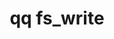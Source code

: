 ---
category: fs
command: fs_write
keywords: qq, qq_cli, fs_write
optional_options:
- alternate: []
  help: File path
  name: --path
  required: false
- alternate: []
  help: File ID
  name: --id
  required: false
- alternate: []
  help: Stream ID
  name: --stream-id
  required: false
- alternate: []
  help: Stream name
  name: --stream-name
  required: false
- alternate: []
  help: Create file before writing. Fails if exists or is used with stream identifiers.
  name: --create
  required: false
- alternate: []
  help: Offset at which to write data. If not specified, the existing contents of
    the file will be replaced with the given contents.
  name: --offset
  required: false
- alternate: []
  help: File data to send
  name: --file
  required: false
- alternate: []
  help: Write file from stdin
  name: --stdin
  required: false
permalink: /qq-cli-command-guide/fs/fs_write.html
positional_options: []
sidebar: qq_cli_command_reference_sidebar
summary: This section explains how to use the <code>qq fs_write</code> command.
synopsis: Write data to an object
title: qq fs_write
usage: qq fs_write [-h] (--path PATH | --id ID) [--stream-id STREAM_ID | --stream-name
  STREAM_NAME | --create] [--offset OFFSET] [--file FILE] [--stdin]
zendesk_source: qq CLI Command Guide

---